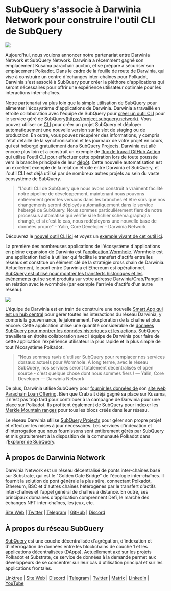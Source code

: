 # SubQuery s'associe à Darwinia Network pour construire l'outil CLI de SubQuery

![](https://miro.medium.com/max/1400/1*96OGWsQrxNGC5rblYxhdAw.jpeg)

Aujourd'hui, nous voulons annoncer notre partenariat entre Darwinia Network et SubQuery Network. Darwinia a récemment gagné son emplacement Kusama parachain aucton, et se prépare à sécuriser son emplacement Polkadot. Dans le cadre de la feuille de route de Darwinia, qui vise à construire un centre d'échanges inter-chaînes pour Polkadot, Darwinia s'est associé à SubQuery pour créer la pléthore d'applications qui seront nécessaires pour offrir une expérience utilisateur optimale pour les interactions inter-chaînes.

Notre partenariat va plus loin que la simple utilisation de SubQuery pour alimenter l'écosystème d'applications de Darwinia. Darwinia a travaillé en étroite collaboration avec l'équipe de SubQuery pour [créer un outil CLI](https://github.com/fewensa/subquery-cli) pour le service géré de SubQuery[(https://project.subquery.network)](https://project.subquery.network). Vous pouvez utiliser ce [CLI](https://github.com/fewensa/subquery-cli) pour créer un projet SubQuery et déployer automatiquement une nouvelle version sur le slot de staging ou de production. En outre, vous pouvez récupérer des informations, y compris l'état détaillé de la synchronisation et les journaux de votre projet en cours, qui est hébergé gratuitement dans SubQuery Projects. Darwinia est allé encore plus loin et a construit un exemple de [flux de travail GitHub Action](https://github.com/darwinia-network/bridger/blob/master/.github/workflows/subquery-prod.yml) qui utilise l'outil CLI pour effectuer cette opération lors de toute poussée vers la branche principale de leur [dépôt](https://github.com/darwinia-network/bridger/blob/master/.github/workflows/subquery-prod.yml). Cette nouvelle automatisation est un excellent exemple de la relation étroite entre Darwinia et SubQuery, et l'outil CLI est déjà utilisé par de nombreux autres projets au sein du vaste écosystème de SubQuery.
> "L'outil CLI de SubQuery que nous avons construit a vraiment facilité notre pipeline de développement, maintenant nous pouvons entièrement gérer les versions dans les branches et être sûrs que nos changements seront déployés automatiquement dans le service hébergé de SubQuery. Nous sommes particulièrement fiers de notre processus automatisé qui vérifie si le fichier schema.graphql a changé, et si c'est le cas, nous redéployons une nouvelle base de données propre" - Yalin, Core Developer - Darwinia Network


Découvrez le [nouvel outil CLI ici](https://github.com/fewensa/subquery-cli) et voyez un [exemple vivant de cet outil ici](https://github.com/darwinia-network/bridger/blob/master/.github/workflows/subquery-prod.yml).

La première des nombreuses applications de l'écosystème d'applications en pleine expansion de Darwinia est l'[application Wormhole](https://wormhole.darwinia.network/). Wormhole est une application facile à utiliser qui facilite le transfert d'actifs entre les réseaux et constitue un élément clé de la stratégie cross chain de Darwinia. Actuellement, le pont entre Darwinia et Ethereum est opérationnel. [SubQuery est utilisé pour montrer les transferts historiques et les événements](https://explorer.subquery.network/subquery/darwinia-network/wormhole-darwinia) qui se sont produits sur votre adresse Darwinia/Crab/Pangolin en relation avec le wormhole (par exemple l'arrivée d'actifs d'un autre réseau).

![](https://miro.medium.com/max/1400/1*p3V-lvW6BmEVZXaDYDY7mw.png)

L'équipe de Darwinia est en train de construire une nouvelle [Smart App qui est un hub central](https://apps.darwinia.network/) pour gérer toutes les interactions du réseau Darwinia, y compris la gouvernance, le jalonnement, l'exploration de la chaîne et plus encore. Cette application utilise une quantité considérable de [données SubQuery pour montrer les données historiques et les actions](https://explorer.subquery.network/subquery/darwinia-network/smart-app-crab). SubQuery travaillera en étroite collaboration avec l'équipe de Darwinia pour faire de cette application l'expérience utilisateur la plus rapide et la plus simple de tout l'écosystème Polkadot.
> "Nous sommes ravis d'utiliser SubQuery pour remplacer nos services dorsaux actuels pour Wormhole. À long terme, avec le réseau SubQuery, nos services seront totalement décentralisés et open source - c'est quelque chose dont nous sommes fiers ! — Yalin, Core Developer — Darwinia Network


De plus, Darwinia utilise SubQuery pour [fournir les données de](https://explorer.subquery.network/subquery/darwinia-network/home-plo-polkadot) son [site web Parachain Loan Offering](https://darwinia.network/plo_contribute). Bien que Crab ait déjà gagné sa place sur Kusama, il n'est pas trop tard pour contribuer à la campagne de Darwinia pour une place sur Polkadot. Ils profitent également de SubQuery pour indexer les [Merkle Mountain ranges](https://explorer.subquery.network/subquery/darwinia-network/darwinia-mmr) pour tous les blocs créés dans leur réseau.

Le réseau Darwinia utilise [SubQuery Projects](https://project.subquery.network/) pour gérer son propre projet et effectuer les mises à jour nécessaires. Les services d'indexation et d'interrogation que nous fournissons sont entièrement gérés par SubQuery et mis gratuitement à la disposition de la communauté Polkadot dans l'[Explorer de SubQuery](https://explorer.subquery.network/).

## À propos de Darwinia Network

Darwinia Network est un réseau décentralisé de ponts inter-chaînes basé sur Substrate, qui est le "Golden Gate Bridge" de l'écologie inter-chaînes. Il fournit la solution de pont générale la plus sûre, connectant Polkadot, Ethereum, BSC et d'autres chaînes hétérogènes par le transfert d'actifs inter-chaînes et l'appel général de chaînes à distance. En outre, ses principaux domaines d'application comprennent Defi, le marché des échanges NFT inter-chaînes, les jeux, etc.

[Site Web](https://darwinia.network/) | [Twitter](https://twitter.com/DarwiniaNetwork) | [Telegram](https://t.me/DarwiniaNetwork) | [GitHub](https://github.com/darwinia-network) | [Discord](https://discord.gg/KMZVeyM)

## À propos du réseau SubQuery

[SubQuery](https://subquery.network/) est une couche décentralisée d'agrégation, d'indexation et d'interrogation de données entre les blockchains de couche 1 et les applications décentralisées (DApps). Actuellement axé sur les projets Polkadot et Substrate, ce service de données à la demande permet aux développeurs de se concentrer sur leur cas d'utilisation principal et sur les applications frontales.

[Linktree](https://linktr.ee/subquerynetwork) | [Site Web](https://subquery.network/) | [Discord](https://discord.com/invite/78zg8aBSMG) | [Telegram](https://t.me/subquerynetwork) | [Twitter](https://twitter.com/subquerynetwork) | [Matrix](https://matrix.to/#/#subquery:matrix.org) | [LinkedIn](https://www.linkedin.com/company/subquery) | [YouTube](https://www.youtube.com/channel/UCi1a6NUUjegcLHDFLr7CqLw)
